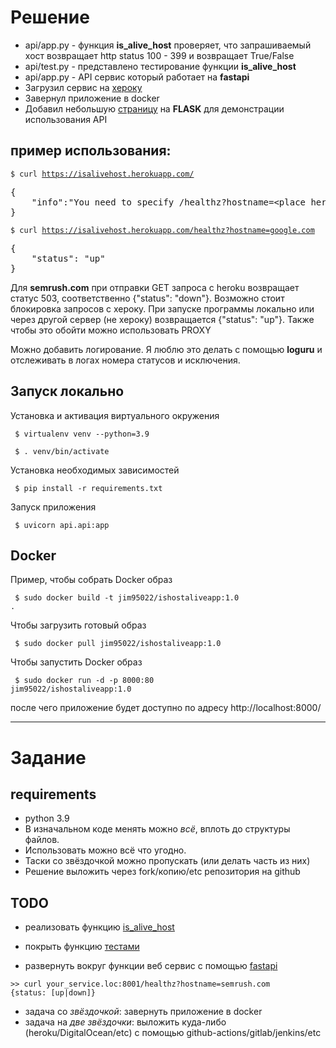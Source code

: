<h1>Решение</h1>
<ul>
  <li>api/app.py - функция <b>is_alive_host</b> проверяет, что запрашиваемый хост возвращает http status 100 - 399 и  возвращает True/False</li>
  <li>api/test.py - представлено тестирование функции <b>is_alive_host</b></li>
  <li>api/app.py - API сервис который работает на <b>fastapi</b></li>
  <li>Загрузил сервис на <a href='https://isalivehost.herokuapp.com/'>хероку</a></li>
  <li>Завернул приложение в docker</li>
  <li>Добавил небольшую <a href=https://isalivehostflask.herokuapp.com/>страницу</a> на <b>FLASK</b> для демонстрации использования API</li>
</ul>  

<h2>пример использования:</h2>

<code>$ curl https://isalivehost.herokuapp.com/ </code> 

<pre>
{
    "info":"You need to specify /healthz?hostname=&lt;place here the hostname you are interested in&gt;"
}
</pre>

<code>$ curl https://isalivehost.herokuapp.com/healthz?hostname=google.com</code> 
<pre>
{ 
    "status": "up"
}
</pre>

<p>Для <b>semrush.com</b> при отправки GET запроса с heroku возвращает статус 503, соответственно {"status": "down"}. Возможно стоит блокировка запросов с хероку. При запуске программы локально или через другой сервер (не хероку) возвращается {"status": "up"}. Также чтобы это обойти можно использовать PROXY</p>
<p>Можно добавить логирование. Я люблю это делать с помощью <b>loguru</b> и отслеживать в логах номера статусов и исключения.</p>

<h2>Запуск локально</h2>

<p>Установка и активация виртуального окружения</p>

<code> $ virtualenv venv --python=3.9 </code>

<code> $ . venv/bin/activate </code>

<p>Установка необходимых зависимостей</p>

<code> $ pip install -r requirements.txt </code>
<p>Запуск приложения</p>

<code> $ uvicorn api.api:app </code>


<h2>Docker</h2>

<p>Пример, чтобы собрать Docker образ</p>

<code> $ sudo docker build -t jim95022/ishostaliveapp:1.0 .</code>

<p>Чтобы загрузить готовый образ</p>

<code> $ sudo docker pull jim95022/ishostaliveapp:1.0</code>

<p>Чтобы запустить Docker образ</p>

<code> $ sudo docker run -d -p 8000:80 jim95022/ishostaliveapp:1.0</code>

<p>после чего приложение будет доступно по адресу http://localhost:8000/</p>

<hr>
<h1>Задание</h1>


## requirements

- python 3.9
- В изначальном коде менять можно *всё*, вплоть до структуры файлов. 
- Использовать можно всё что угодно. 
- Таски со звёздочкой можно пропускать (или делать часть из них)
- Решение выложить через fork/копию/etc репозитория на github


## TODO

- реализовать функцию [is_alive_host](./app.py)

- покрыть функцию [тестами](./tests.py)

- развернуть вокруг функции веб сервис c помощью [fastapi](https://fastapi.tiangolo.com/)
```
>> curl your_service.loc:8001/healthz?hostname=semrush.com
{status: [up|down]}
```

- задача со *звёздочкой*: завернуть приложение в docker
- задача на *две звёздочки*: выложить куда-либо (heroku/DigitalOcean/etc) с помощью github-actions/gitlab/jenkins/etc
